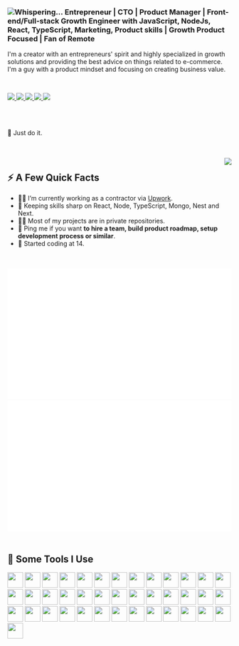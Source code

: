 ### <img alt="Whispering..." style="margin-top: -10px" class="mr-3" src="https://github.githubassets.com/images/mona-whisper.gif" width="48" height="48"> Entrepreneur | CTO | Product Manager | Front-end/Full-stack Growth Engineer with JavaScript, NodeJs, React, TypeScript, Marketing, Product skills | Growth Product Focused | Fan of Remote


<p>
I'm a creator with an entrepreneurs' spirit and highly specialized in growth solutions and providing the best advice on things related to e-commerce. I'm a guy with a product mindset and focusing on creating business value.
</p>

<br/>

<p>

  <a href="https://www.youtube.com/channel/UCf2-1xaT8hzYq6nhaS-I5fg" target="_blank">
    <img src="https://img.shields.io/youtube/channel/views/UCf2-1xaT8hzYq6nhaS-I5fg?label=Youtube%20views&style=for-the-badge&logo=youtube" height=25>
  </a>
  
  <a href="https://twitter.com/vygapro" target="_blank">
    <img src="https://img.shields.io/twitter/follow/vygapro?logo=twitter&style=for-the-badge" height=25>
  </a>
  
  <a href="https://www.linkedin.com/in/vygandas" target="_blank">
    <img src="https://img.shields.io/badge/Linkedin-13k-blue?logo=linkedin&style=for-the-badge" height=25>
  </a>
  
  <a href="https://www.instagram.com/vygapro/">
    <img src="https://img.shields.io/badge/instagram-%23E4405F.svg?&style=for-the-badge&logo=instagram&logoColor=white" height=27>
  </a>
  
  <a href="https://medium.com/@vygandas">
    <img src="https://img.shields.io/badge/Medium-black?logo=medium&style=for-the-badge" height=25>
  </a>
 
  
</p>

<br/><br/>
<p>🚨 Just do it.</p>
<br/><br/>
<img align="right" src="https://media.giphy.com/media/QMHoU66sBXqqLqYvGO/giphy.gif" />
<h2>⚡️ A Few Quick Facts</h2>
<ul>
<li>👨‍🚀 I’m currently working as a contractor via <a href="https://www.upwork.com/freelancers/vygandas?ref=github">Upwork</a>.</li>
<li>🧐 Keeping skills sharp on React, Node, TypeScript, Mongo, Nest and Next.</li>
<li>👨‍💻 Most of my projects are in private repositories.</li>
<li>💬 Ping me if you want <strong>to hire a team, build product roadmap, setup development process or similar</strong>.</li>
<li>🎉 Started coding at 14.</li>
</ul>

<br />
<br />

<a href="https://github.com/vygandas/github-stats">
<img src="https://github.com/vygandas/github-stats/blob/master/generated/overview.svg#gh-dark-mode-only" />
<img src="https://github.com/vygandas/github-stats/blob/master/generated/languages.svg#gh-dark-mode-only" />
<!-- <img src="https://github.com/vygandas/github-stats/blob/master/generated/overview.svg#gh-light-mode-only" /> -->
<!-- <img src="https://github.com/vygandas/github-stats/blob/master/generated/languages.svg#gh-light-mode-only" /> -->
</a>

<br />
<br />

<h2>🚀 Some Tools I Use</h2>
<p align="left">
<img src="https://cdn.jsdelivr.net/gh/devicons/devicon/icons/react/react-original.svg" width="35" height="35" alt="" />
<img src="https://cdn.jsdelivr.net/gh/devicons/devicon/icons/typescript/typescript-original.svg" width="35" height="35" alt="" />
<img src="https://cdn.jsdelivr.net/gh/devicons/devicon/icons/nodejs/nodejs-original.svg" width="35" height="35" alt="" />
<img src="https://cdn.jsdelivr.net/gh/devicons/devicon/icons/express/express-original.svg" width="35" height="35" alt="" />
<img src="https://cdn.jsdelivr.net/gh/devicons/devicon/icons/nextjs/nextjs-original-wordmark.svg" width="35" height="35" alt="" />
<img src="https://cdn.jsdelivr.net/gh/devicons/devicon/icons/nestjs/nestjs-plain.svg" width="35" height="35" alt="" />
<img src="https://cdn.jsdelivr.net/gh/devicons/devicon/icons/javascript/javascript-original.svg" width="35" height="35" alt="" />
<img src="https://cdn.jsdelivr.net/gh/devicons/devicon/icons/mongodb/mongodb-original.svg" width="35" height="35" alt="" />
<img src="https://cdn.jsdelivr.net/gh/devicons/devicon/icons/mysql/mysql-original.svg" width="35" height="35" alt="" />
<img src="https://cdn.jsdelivr.net/gh/devicons/devicon/icons/amazonwebservices/amazonwebservices-original.svg" width="35" height="35" alt="" />
<img src="https://cdn.jsdelivr.net/gh/devicons/devicon/icons/github/github-original.svg" width="35" height="35" alt="" />
<img src="https://cdn.jsdelivr.net/gh/devicons/devicon/icons/yarn/yarn-original.svg" width="35" height="35" alt="" />
<img src="https://cdn.jsdelivr.net/gh/devicons/devicon/icons/npm/npm-original-wordmark.svg" width="35" height="35" alt="" />
<img src="https://cdn.jsdelivr.net/gh/devicons/devicon/icons/android/android-original.svg" width="35" height="35" alt="" />
<img src="https://cdn.jsdelivr.net/gh/devicons/devicon/icons/apple/apple-original.svg" width="35" height="35" alt="" />
<img src="https://cdn.jsdelivr.net/gh/devicons/devicon/icons/confluence/confluence-original.svg" width="35" height="35" alt="" />
<img src="https://cdn.jsdelivr.net/gh/devicons/devicon/icons/css3/css3-original.svg" width="35" height="35" alt="" />
<img src="https://cdn.jsdelivr.net/gh/devicons/devicon/icons/docker/docker-original.svg" width="35" height="35" alt="" />
<img src="https://cdn.jsdelivr.net/gh/devicons/devicon/icons/facebook/facebook-original.svg" width="35" height="35" alt="" />
<img src="https://cdn.jsdelivr.net/gh/devicons/devicon/icons/firebase/firebase-plain.svg" width="35" height="35" alt="" />
<img src="https://cdn.jsdelivr.net/gh/devicons/devicon/icons/google/google-original.svg" width="35" height="35" alt="" />
<img src="https://cdn.jsdelivr.net/gh/devicons/devicon/icons/googlecloud/googlecloud-original.svg" width="35" height="35" alt="" />
<img src="https://cdn.jsdelivr.net/gh/devicons/devicon/icons/html5/html5-original.svg" width="35" height="35" alt="" />
<img src="https://cdn.jsdelivr.net/gh/devicons/devicon/icons/jira/jira-original.svg" width="35" height="35" alt="" />
<img src="https://cdn.jsdelivr.net/gh/devicons/devicon/icons/laravel/laravel-plain.svg" width="35" height="35" alt="" />
<img src="https://cdn.jsdelivr.net/gh/devicons/devicon/icons/less/less-plain-wordmark.svg" width="35" height="35" alt="" />
<img src="https://cdn.jsdelivr.net/gh/devicons/devicon/icons/linkedin/linkedin-original.svg" width="35" height="35" alt="" />
<img src="https://cdn.jsdelivr.net/gh/devicons/devicon/icons/materialui/materialui-original.svg" width="35" height="35" alt="" />
<img src="https://cdn.jsdelivr.net/gh/devicons/devicon/icons/magento/magento-original.svg" width="35" height="35" alt="" />
<img src="https://cdn.jsdelivr.net/gh/devicons/devicon/icons/postgresql/postgresql-original.svg" width="35" height="35" alt="" />
<img src="https://cdn.jsdelivr.net/gh/devicons/devicon/icons/redis/redis-original.svg" width="35" height="35" alt="" />
<img src="https://cdn.jsdelivr.net/gh/devicons/devicon/icons/redux/redux-original.svg" width="35" height="35" alt="" />
<img src="https://cdn.jsdelivr.net/gh/devicons/devicon/icons/sass/sass-original.svg" width="35" height="35" alt="" />
<img src="https://cdn.jsdelivr.net/gh/devicons/devicon/icons/slack/slack-original.svg" width="35" height="35" alt="" />
<img src="https://cdn.jsdelivr.net/gh/devicons/devicon/icons/socketio/socketio-original.svg" width="35" height="35" alt="" />
<img src="https://cdn.jsdelivr.net/gh/devicons/devicon/icons/storybook/storybook-original.svg" width="35" height="35" alt="" />
<img src="https://cdn.jsdelivr.net/gh/devicons/devicon/icons/twitter/twitter-original.svg" width="35" height="35" alt="" />
<img src="https://cdn.jsdelivr.net/gh/devicons/devicon/icons/webpack/webpack-original.svg" width="35" height="35" alt="" />
<img src="https://cdn.jsdelivr.net/gh/devicons/devicon/icons/xcode/xcode-original.svg" width="35" height="35" alt="" />
<img src="https://cdn.jsdelivr.net/gh/devicons/devicon/icons/xd/xd-plain.svg" width="35" height="35" alt="" />
          
</p>
